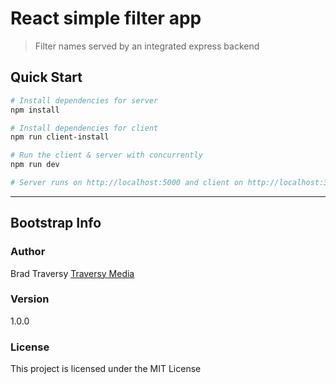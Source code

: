# React simple filter app

> Filter names served by an integrated express backend

## Quick Start

``` bash
# Install dependencies for server
npm install

# Install dependencies for client
npm run client-install

# Run the client & server with concurrently
npm run dev

# Server runs on http://localhost:5000 and client on http://localhost:3000
```

---

## Bootstrap Info

### Author

Brad Traversy
[Traversy Media](http://www.traversymedia.com)

### Version

1.0.0

### License

This project is licensed under the MIT License
